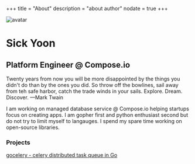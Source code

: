+++
title =  "About"
description =  "about author"
nodate = true
+++

<div class="tc pv3">
    <img src="/img/me.png" class="br3 h4 w4" alt="avatar">
    <h1 class="f2 fw1 dark-gray mb3 mv0">Sick Yoon</h1>
    <h2 class="f6 fw2 dark-gray tracked pt0 mt0">Platform Engineer @ Compose.io</h2>
</div>

<p class="dark-gray mt3 mb4">
Twenty years from now you will be more disappointed by the things you didn't do than by the ones you did. So throw off the bowlines, sail away from teh safe harbor, catch the trade winds in your sails. Explore. Dream. Discover. —Mark Twain
</p>

I am working on managed database service @ Compose.io helping startups focus on creating apps.
I am gopher first and python enthusiast second but do not try to limit myself to langauges.
I spend my spare time working on open-source libraries.

### Projects

<a class="link dim dark-gray no-underline" href="https://github.com/gocelery/gocelery">
    <i class="fa fa-github pr2"></i> gocelery - celery distributed task queue in Go
</a>
